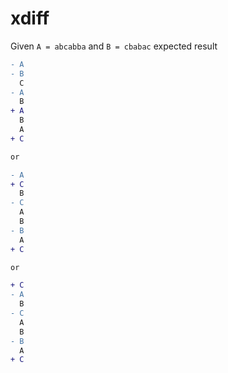 # xdiff

Given `A = abcabba` and `B = cbabac` expected result

```diff
- A
- B
  C
- A
  B
+ A
  B
  A
+ C

or

- A
+ C
  B
- C
  A
  B
- B
  A
+ C

or

+ C
- A
  B
- C
  A
  B
- B
  A
+ C
```
